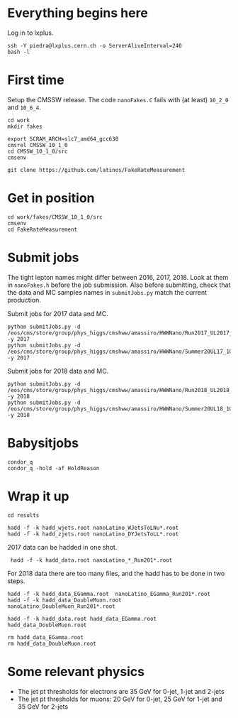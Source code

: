 # Everything begins here

Log in to lxplus.

    ssh -Y piedra@lxplus.cern.ch -o ServerAliveInterval=240
    bash -l

# First time

Setup the CMSSW release. The code `nanoFakes.C` fails with (at least) `10_2_0` and `10_6_4`.

    cd work
    mkdir fakes

    export SCRAM_ARCH=slc7_amd64_gcc630
    cmsrel CMSSW_10_1_0
    cd CMSSW_10_1_0/src
    cmsenv

    git clone https://github.com/latinos/FakeRateMeasurement

# Get in position

    cd work/fakes/CMSSW_10_1_0/src
    cmsenv
    cd FakeRateMeasurement

# Submit jobs

The tight lepton names might differ between 2016, 2017, 2018. Look at them in `nanoFakes.h` before the job submission. Also before submitting, check that the data and MC samples names in `submitJobs.py` match the current production.

Submit jobs for 2017 data and MC.

    python submitJobs.py -d /eos/cms/store/group/phys_higgs/cmshww/amassiro/HWWNano/Run2017_UL2017_nAODv9_Full2017v9/DATAl1loose2017v9__fakeSel/ -y 2017
    python submitJobs.py -d /eos/cms/store/group/phys_higgs/cmshww/amassiro/HWWNano/Summer20UL17_106x_nAODv9_Full2017v9/MCl1loose2017v9__fakeSelKinMC/ -y 2017

Submit jobs for 2018 data and MC.

    python submitJobs.py -d /eos/cms/store/group/phys_higgs/cmshww/amassiro/HWWNano/Run2018_UL2018_nAODv9_Full2018v9/DATAl1loose2018v9__fakeSel -y 2018
    python submitJobs.py -d /eos/cms/store/group/phys_higgs/cmshww/amassiro/HWWNano/Summer20UL18_106x_nAODv9_Full2018v9/MCl1loose2018v9__fakeSelKinMC/ -y 2018

# Babysitjobs

    condor_q
    condor_q -hold -af HoldReason

# Wrap it up

    cd results

    hadd -f -k hadd_wjets.root nanoLatino_WJetsToLNu*.root
    hadd -f -k hadd_zjets.root nanoLatino_DYJetsToLL*.root

2017 data can be hadded in one shot.

     hadd -f -k hadd_data.root nanoLatino_*_Run201*.root

For 2018 data there are too many files, and the hadd has to be done in two steps.

    hadd -f -k hadd_data_EGamma.root  nanoLatino_EGamma_Run201*.root
    hadd -f -k hadd_data_DoubleMuon.root  nanoLatino_DoubleMuon_Run201*.root

    hadd -f -k hadd_data.root hadd_data_EGamma.root hadd_data_DoubleMuon.root

    rm hadd_data_EGamma.root
    rm hadd_data_DoubleMuon.root

# Some relevant physics

   * The jet pt thresholds for electrons are 35 GeV for 0-jet, 1-jet and 2-jets
   * The jet pt thresholds for muons: 20 GeV for 0-jet, 25 GeV for 1-jet and 35 GeV for 2-jets